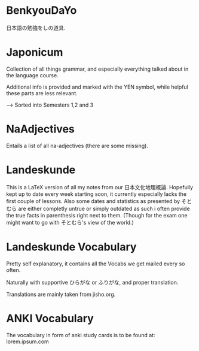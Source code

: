 # BenkyouDaYo
日本語の勉強をしの道具.

# Japonicum
Collection of all things grammar, and especially everything talked about in the language course.

Additional info is provided and marked with the YEN symbol, while helpful these parts are less relevant.

--> Sorted into Semesters 1,2 and 3

# NaAdjectives
Entails a list of all na-adjectives (there are some missing).

# Landeskunde
This is a LaTeX version of all my notes from our 日本文化地理概論. Hopefully kept up to date every week starting soon, it currently especially lacks the first couple of lessons. Also some dates and statistics as presented by そとむら are either completly untrue or simply outdated as such i often provide the true facts in parenthesis right next to them. (Though for the exam one might want to go with そとむら's view of the world.)

# Landeskunde Vocabulary
Pretty self explanatory, it contains all the Vocabs we get mailed every so often. 

Naturally with supportive ひらがな or ふりがな, and proper translation.

Translations are mainly taken from jisho.org.

# ANKI Vocabulary
The vocabulary in form of anki study cards is to be found at: lorem.ipsum.com
